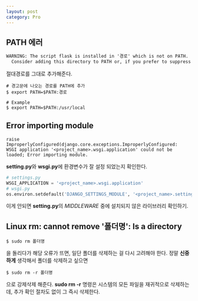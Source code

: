 ```yaml
---
layout: post
category: Pro
---
```


## PATH 에러

```txt
WARNING: The script flask is installed in '경로' which is not on PATH.
  Consider adding this directory to PATH or, if you prefer to suppress this warning, use --no-warn-script-location.
```

절대경로를 그대로 추가해준다.

```shell
# 경고문에 나오는 경로를 PATH에 추가
$ export PATH=$PATH:경로

# Example
$ export PATH=$PATH:/usr/local
```

## Error importing module

```shell
raise ImproperlyConfigured(django.core.exceptions.ImproperlyConfigured:
WSGI application '<project_name>.wsgi.application' could not be loaded; Error importing module.
```

**setting.py**와 **wsgi.py**에 환경변수가 잘 설정 되었는지 확인한다.

```python
# settings.py
WSGI_APPLICATION = '<project_name>.wsgi.application'
# wsgi.py
os.environ.setdefault('DJANGO_SETTINGS_MODULE', '<project_name>.settings')
```

이게 안되면 **setting.py**의 *MIDDLEWARE* 중에 설치되지 않은 라이브러리 확인하기.

## Linux rm: cannot remove '폴더명': Is a directory

```shell
$ sudo rm 폴더명
```
을 돌리다가 해당 오류가 뜨면, 일단 폴더를 삭제하는 걸 다시 고려해야 한다. 정말 **신중하게** 생각해서 폴더를 삭제하고 싶으면

```shell
$ sudo rm -r 폴더명
```

으로 강제삭제 해준다. **sudo rm -r** 명령은 시스템의 모든 파일을 재귀적으로 삭제하는데, 추가 확인 절차도 없이 그 즉시 삭제한다.